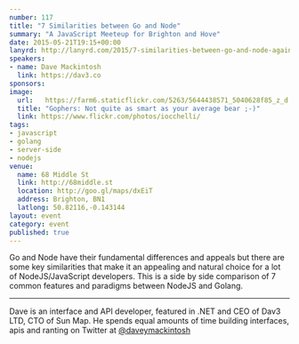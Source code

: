 ```yaml
---
number: 117
title: "7 Similarities between Go and Node"
summary: "A JavaScript Meeteup for Brighton and Hove"
date: 2015-05-21T19:15+00:00
lanyrd: http://lanyrd.com/2015/7-similarities-between-go-and-node-again/
speakers:
- name: Dave Mackintosh
  link: https://dav3.co
sponsors:
image:
  url:   https://farm6.staticflickr.com/5263/5644438571_5040628f85_z_d.jpg
  title: "Gophers: Not quite as smart as your average bear ;-)"
  link: https://www.flickr.com/photos/iocchelli/
tags:
- javascript
- golang
- server-side
- nodejs
venue:
  name: 68 Middle St
  link: http://68middle.st
  location: http://goo.gl/maps/dxEiT
  address: Brighton, BN1
  latlong: 50.82116,-0.143144
layout: event
category: event
published: true
---
```

Go and Node have their fundamental differences and appeals but there are some key similarities that make it an appealing and natural choice for a lot of NodeJS/JavaScript developers. This is a side by side comparison of 7 common features and paradigms between NodeJS and Golang.

***
Dave is an interface and API developer, featured in .NET and CEO of Dav3 LTD, CTO of Sun Map. He spends equal amounts of time building interfaces, apis and ranting on Twitter at [@daveymackintosh](http://twitter.com/daveymackintosh)
